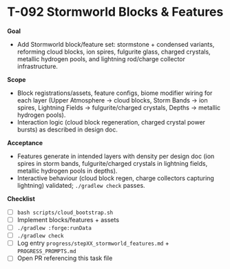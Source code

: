 # T-092 Stormworld Blocks & Features

**Goal**
- Add Stormworld block/feature set: stormstone + condensed variants, reforming cloud blocks, ion spires, fulgurite glass, charged crystals, metallic hydrogen pools, and lightning rod/charge collector infrastructure.

**Scope**
- Block registrations/assets, feature configs, biome modifier wiring for each layer (Upper Atmosphere → cloud blocks, Storm Bands → ion spires, Lightning Fields → fulgurite/charged crystals, Depths → metallic hydrogen pools).
- Interaction logic (cloud block regeneration, charged crystal power bursts) as described in design doc.

**Acceptance**
- Features generate in intended layers with density per design doc (ion spires in storm bands, fulgurite/charged crystals in lightning fields, metallic hydrogen pools in depths).
- Interactive behaviour (cloud block regen, charge collectors capturing lightning) validated; `./gradlew check` passes.

**Checklist**
- [ ] `bash scripts/cloud_bootstrap.sh`
- [ ] Implement blocks/features + assets
- [ ] `./gradlew :forge:runData`
- [ ] `./gradlew check`
- [ ] Log entry `progress/stepXX_stormworld_features.md` + `PROGRESS_PROMPTS.md`
- [ ] Open PR referencing this task file

